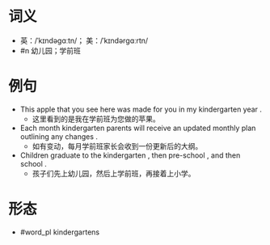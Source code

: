 # 词义
- 英：/ˈkɪndəɡɑːtn/； 美：/ˈkɪndərɡɑːrtn/
- #n 幼儿园；学前班
# 例句
- This apple that you see here was made for you in my kindergarten year .
	- 这里看到的是我在学前班为您做的苹果。
- Each month kindergarten parents will receive an updated monthly plan outlining any changes .
	- 如有变动，每月学前班家长会收到一份更新后的大纲。
- Children graduate to the kindergarten , then pre-school , and then school .
	- 孩子们先上幼儿园，然后上学前班，再接着上小学。
# 形态
- #word_pl kindergartens
